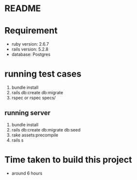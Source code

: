 # README

# Requirement

* ruby version: 2.6.7
* rails version: 5.2.8
* database: Postgres

# running test cases

1. bundle install
2. rails db:create db:migrate
3. rspec or rspec specs/

## running server

1. bundle install
2. rails db:create db:migrate db:seed
3. rake assets:precompile
4. rails s

# Time taken to build this project

* around 6 hours

